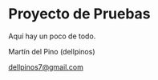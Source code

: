 # Proyecto de Pruebas

Aquí hay un poco de todo.

Martín del Pino (dellpinos)

dellpinos7@gmail.com
